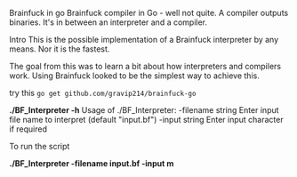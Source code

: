 Brainfuck in go
Brainfuck compiler in Go - well not quite. A compiler outputs binaries. It's in between an interpreter and a compiler.

Intro
This is the possible implementation of a Brainfuck interpreter by any means. Nor it is the fastest.

The goal from this was to learn a bit about how interpreters and compilers work. Using Brainfuck looked to be the simplest way to achieve this.


 try this `go get github.com/gravip214/brainfuck-go`

**./BF_Interpreter -h**
Usage of ./BF_Interpreter:
  -filename string
    	Enter input file name to interpret (default "input.bf")
  -input string
    	Enter input character if required
      
To run the script

**./BF_Interpreter -filename input.bf -input m**
